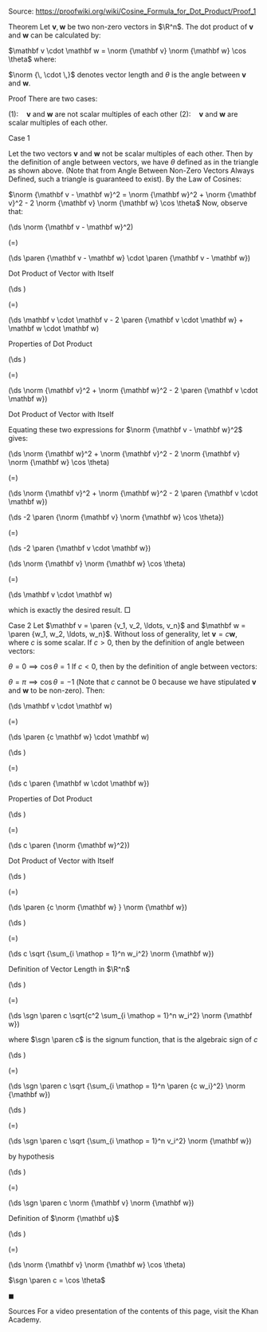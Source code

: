# 

Source: https://proofwiki.org/wiki/Cosine_Formula_for_Dot_Product/Proof_1



Theorem
Let $\mathbf v, \mathbf w$ be two non-zero vectors in $\R^n$.
The dot product of $\mathbf v$ and $\mathbf w$ can be calculated by:

$\mathbf v \cdot \mathbf w = \norm {\mathbf v} \norm {\mathbf w} \cos \theta$
where:

$\norm {\, \cdot \,}$ denotes vector length and
$\theta$ is the angle between $\mathbf v$ and $\mathbf w$.


Proof
There are two cases:

$(1): \quad \mathbf v$ and $\mathbf w$ are not scalar multiples of each other
$(2): \quad \mathbf v$ and $\mathbf w$ are scalar multiples of each other.


Case 1

Let the two vectors $\mathbf v$ and $\mathbf w$ not be scalar multiples of each other. 
Then by the definition of angle between vectors, we have $\theta$ defined as in the triangle as shown above.
(Note that from Angle Between Non-Zero Vectors Always Defined, such a triangle is guaranteed to exist).
By the Law of Cosines:

$\norm {\mathbf v - \mathbf w}^2 = \norm {\mathbf w}^2 + \norm {\mathbf v}^2 - 2 \norm {\mathbf v} \norm {\mathbf w} \cos \theta$
Now, observe that:














\(\ds \norm {\mathbf v - \mathbf w}^2\)

\(=\)







\(\ds \paren {\mathbf v - \mathbf w} \cdot \paren {\mathbf v - \mathbf w}\)





Dot Product of Vector with Itself














\(\ds \)

\(=\)







\(\ds \mathbf v \cdot \mathbf v - 2 \paren {\mathbf v \cdot \mathbf w} + \mathbf w \cdot \mathbf w\)





Properties of Dot Product














\(\ds \)

\(=\)







\(\ds \norm {\mathbf v}^2 + \norm {\mathbf w}^2 - 2 \paren {\mathbf v \cdot \mathbf w}\)





Dot Product of Vector with Itself




Equating these two expressions for $\norm {\mathbf v - \mathbf w}^2$ gives:














\(\ds \norm {\mathbf w}^2 + \norm {\mathbf v}^2 - 2 \norm {\mathbf v} \norm {\mathbf w} \cos \theta\)

\(=\)







\(\ds \norm {\mathbf v}^2 + \norm {\mathbf w}^2 - 2 \paren {\mathbf v \cdot \mathbf w}\)




















\(\ds -2 \paren {\norm {\mathbf v} \norm {\mathbf w} \cos \theta}\)

\(=\)







\(\ds -2 \paren {\mathbf v \cdot \mathbf w}\)




















\(\ds \norm {\mathbf v} \norm {\mathbf w} \cos \theta\)

\(=\)







\(\ds \mathbf v \cdot \mathbf w\)









which is exactly the desired result.
$\Box$


Case 2
Let $\mathbf v = \paren {v_1, v_2, \ldots, v_n}$ and $\mathbf w = \paren {w_1, w_2, \ldots, w_n}$.
Without loss of generality, let $\mathbf v = c \mathbf w$, where $c$ is some scalar. 
If $c > 0$, then by the definition of angle between vectors:

$\theta = 0 \implies \cos \theta = 1$
If $c < 0$, then by the definition of angle between vectors:

$\theta = \pi \implies \cos \theta = -1$
(Note that $c$ cannot be $0$ because we have stipulated $\mathbf v$ and $\mathbf w$ to be non-zero).
Then:














\(\ds \mathbf v \cdot \mathbf w\)

\(=\)







\(\ds \paren {c \mathbf w} \cdot \mathbf w\)




















\(\ds \)

\(=\)







\(\ds c \paren {\mathbf w \cdot \mathbf w}\)





Properties of Dot Product














\(\ds \)

\(=\)







\(\ds c \paren {\norm {\mathbf w}^2}\)





Dot Product of Vector with Itself














\(\ds \)

\(=\)







\(\ds \paren {c \norm {\mathbf w} } \norm {\mathbf w}\)




















\(\ds \)

\(=\)







\(\ds c \sqrt {\sum_{i \mathop = 1}^n w_i^2} \norm {\mathbf w}\)





Definition of Vector Length in $\R^n$














\(\ds \)

\(=\)







\(\ds \sgn \paren c \sqrt{c^2 \sum_{i \mathop = 1}^n w_i^2} \norm {\mathbf w}\)





where $\sgn \paren c$ is the signum function, that is the algebraic sign of $c$














\(\ds \)

\(=\)







\(\ds \sgn \paren c \sqrt {\sum_{i \mathop = 1}^n \paren {c w_i}^2} \norm {\mathbf w}\)




















\(\ds \)

\(=\)







\(\ds \sgn \paren c \sqrt {\sum_{i \mathop = 1}^n v_i^2} \norm {\mathbf w}\)





by hypothesis














\(\ds \)

\(=\)







\(\ds \sgn \paren c \norm {\mathbf v} \norm {\mathbf w}\)





Definition of $\norm {\mathbf u}$














\(\ds \)

\(=\)







\(\ds \norm {\mathbf v} \norm {\mathbf w} \cos \theta\)





$\sgn \paren c = \cos \theta$



$\blacksquare$


Sources
For a video presentation of the contents of this page, visit the Khan Academy.




